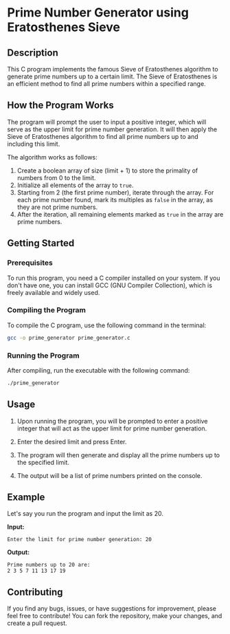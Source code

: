 # Prime Number Generator using Eratosthenes Sieve

## Description

This C program implements the famous Sieve of Eratosthenes algorithm to generate prime numbers up to a certain limit. The Sieve of Eratosthenes is an efficient method to find all prime numbers within a specified range.

## How the Program Works

The program will prompt the user to input a positive integer, which will serve as the upper limit for prime number generation. It will then apply the Sieve of Eratosthenes algorithm to find all prime numbers up to and including this limit.

The algorithm works as follows:
1. Create a boolean array of size (limit + 1) to store the primality of numbers from 0 to the limit.
2. Initialize all elements of the array to `true`.
3. Starting from 2 (the first prime number), iterate through the array. For each prime number found, mark its multiples as `false` in the array, as they are not prime numbers.
4. After the iteration, all remaining elements marked as `true` in the array are prime numbers.

## Getting Started

### Prerequisites

To run this program, you need a C compiler installed on your system. If you don't have one, you can install GCC (GNU Compiler Collection), which is freely available and widely used.

### Compiling the Program

To compile the C program, use the following command in the terminal:

```bash
gcc -o prime_generator prime_generator.c
```

### Running the Program

After compiling, run the executable with the following command:

```bash
./prime_generator
```

## Usage

1. Upon running the program, you will be prompted to enter a positive integer that will act as the upper limit for prime number generation.

2. Enter the desired limit and press Enter.

3. The program will then generate and display all the prime numbers up to the specified limit.

4. The output will be a list of prime numbers printed on the console.

## Example

Let's say you run the program and input the limit as 20.

**Input:**
```
Enter the limit for prime number generation: 20
```

**Output:**
```
Prime numbers up to 20 are:
2 3 5 7 11 13 17 19
```

## Contributing

If you find any bugs, issues, or have suggestions for improvement, please feel free to contribute! You can fork the repository, make your changes, and create a pull request.

